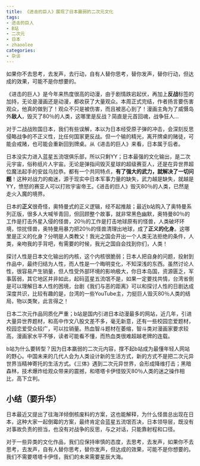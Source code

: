 ```yaml
---
title: 《进击的巨人》展现了日本羸弱的二次元文化
tags: 
- 进击的巨人
- B站
- 二次元
- 日本
- zhaoolee
categories:
- 杂谈
---
```




如果你不去思考，去发声，去行动，自有人替你思考，替你发声，替你行动，但达成的效果，可能不是你想要的。


《进击的巨人》是今年来热度很高的动漫，由于剧情跌宕起伏，再加上**反战**标签的加持，无论是漫画还是动漫，都收获了大量观众。本周正式完结，作者扬言要伤害观众，他真的做到了！观众不只是被伤害，而且被恶心到了！漫画主角为了威慑岛外**敌人**，毁灭了80％的人类，这哪里是反战？简直是元首回魂，战争狂人…

对于二战战败国日本，我们有些误解，本以为日本经受原子弹的冲击，会深刻反思侵略战争的不正义性，比任何国家更反战。但一个输的精光，离开牌桌的赌徒，可能会戒赌，也可能会重新回到牌桌。从《进击的巨人》来看，日本属于后者。

日本没实力进入蓝星五流氓俱乐部，所以只剩YY；日本最强的文化输出，是二次元宇宙，俗称纸片人宇宙。无论是弹指间毁灭星球的超级赛亚人，还是在异世界超位魔法起手的安兹乌拉恭。都有一个共同特点，**有了强大的武力，就解决了一切问题**！这种对战力的痴迷，源于现实中日本军事力量的缺失，武力越是缺失，就越是YY，愤怒的赛亚人可以打败宇宙帝王。《进击的巨人》毁灭80％的人类，已然是走火入魔的境界。


日本的**正义**很奇怪，奥特曼式的正义逻辑，经不起推敲；最近b站购入了奥特曼系列正版，很多人大喊爷青回，但回顾整个故事，就非常黑色幽默，奥特曼80％的工作是打击外星入侵的怪兽，20％的工作是打击地球原有的怪兽，人类破坏环境，惊扰怪兽，奥特曼用暴力把20％的怪兽清理出地球，成了**正义的化身**。这哪里是正义的化身？分明是人类教父！我光之国会开出一个人类无法拒绝的条件，人类，亲吻我的手背吧，有需要的时候，我光之国自会找到你们，人类！

探讨人性是日本文化输出的内核，这个内核很脆弱；日本人把自身的问题，投射到作品中，最终归结为人性，而人性是一个晦明变化，不知深浅的东西。虽然讨论人性，很容易产生销量，但人性受外部环境的影响极大，你日本岛国，资源匮乏，军事孱弱，其它地区并非如此，起码蓝星五流氓不是，如果一定要找共情，台湾省倒是可以理解日本人性的困境，台剧《我们与恶的距离》可以和探讨人性的日剧达成深度共识，比较有趣的是，台湾的一些YouTube主，力挺巨人毁灭80％人类的结局，物以类聚，此言得之！


日本二次元作品同质化严重；b站是国内引进日本动漫最多的网站，近几年，引进大量异世界题材，和高中作文八股文差不多，毫无新意，还有一些校园恋爱题材，校园恋爱受众较广，可以拉销量。热血智斗题材在萎缩，智斗类对漫画家要求较高，漫画家水平不够，读者可能看不懂，而热血类很难超越老牌的连载。

b站为什么要转型？因为日本羸弱的二次元内容，撑不起b站成为最懂年轻人网站的野心。中国未来的几代人会为人类设计新的生活方式，新的方式不是把二次元异世界当精神寄托的生活方式。《三体》遇到二次元异世界，会形成降维打击；黑暗森林，技术爆炸给观众带来的震撼，和塔塔卡伊怪毁灭80％人类的迷之操作相比，高下立判。


## 小结（要升华）

日本最近又提出了往海洋倾倒核废料的方案，这也能解释，为什么怪兽总出现在日本，这种大家一起倒霉的方案，最终肯定会蓝星五流氓否决，日本领导层，既没有对事故负责的担当，也没有对战争的反思，与之对话，只能靠射程和口径。


对于一些异类的文化作品，我们应保持审慎的态度，去思考，去发声，如果你不去思考，去发声，自有人替你思考，替你发声，但达成的效果，可能不是你想要的。我们不需要塔塔卡伊怪，我们的未来需要星辰大海。